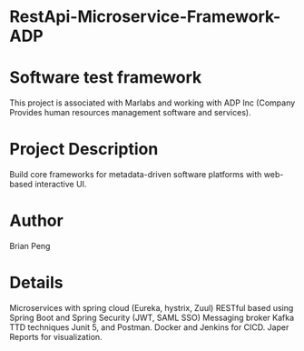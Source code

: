 # RestApi-Microservice-Framework-ADP

# Software test framework

This project is associated with Marlabs and working with ADP Inc (Company Provides human resources management software and services).

# Project Description

Build core frameworks for metadata-driven software platforms with web-based interactive UI.

# Author

Brian Peng

# Details

Microservices with spring cloud (Eureka, hystrix, Zuul)
RESTful based using Spring Boot and Spring Security (JWT, SAML SSO)
Messaging broker Kafka
TTD techniques Junit 5, and Postman.
Docker and Jenkins for CICD.
Japer Reports for visualization.
